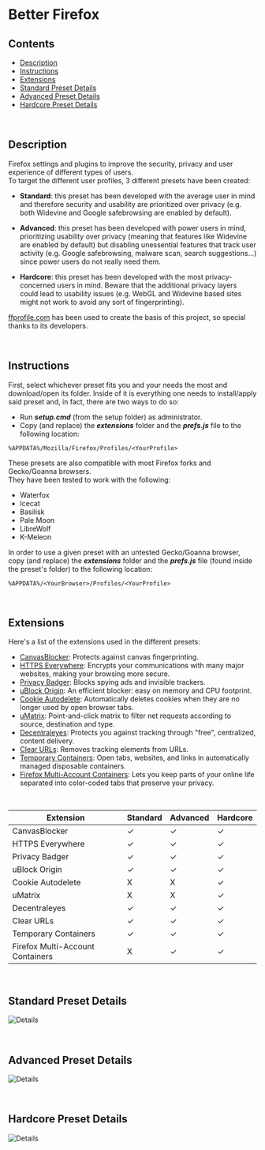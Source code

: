 # Better Firefox

## Contents
 - [Description](#description)
 - [Instructions](#instructions)
 - [Extensions](#Extensions)
 - [Standard Preset Details](#standard-preset-details)
 - [Advanced Preset Details](#advanced-preset-details)
 - [Hardcore Preset Details](#hardcore-preset-details)

<br>

## Description

Firefox settings and plugins to improve the security, privacy and user experience of different types of users.  
To target the different user profiles, 3 different presets have been created:
* **Standard**: this preset has been developed with the average user in mind and therefore security and usability are prioritized over privacy (e.g. both Widevine and Google safebrowsing are enabled by default).

* **Advanced**: this preset has been developed with power users in mind, prioritizing usability over privacy (meaning that features like Widevine are enabled by default) but disabling unessential features that track user activity (e.g. Google safebrowsing, malware scan, search suggestions...) since power users do not really need them.

* **Hardcore**: this preset has been developed with the most privacy-concerned users in mind. Beware that the additional privacy layers could lead to usability issues (e.g. WebGL and Widevine based sites might not work to avoid any sort of fingerprinting).

[ffprofile.com](https://ffprofile.com/) has been used to create the basis of this project, so special thanks to its developers.

<br>

## Instructions

First, select whichever preset fits you and your needs the most and download/open its folder. Inside of it is everything one needs to install/apply said preset and, in fact, there are two ways to do so:
* Run **_setup.cmd_** (from the setup folder) as administrator.
* Copy (and replace) the **_extensions_** folder and the **_prefs.js_** file to the following location:
```
%APPDATA%/Mozilla/Firefox/Profiles/<YourProfile>
```

These presets are also compatible with most Firefox forks and Gecko/Goanna browsers.  
They have been tested to work with the following:
* Waterfox
* Icecat
* Basilisk
* Pale Moon
* LibreWolf
* K-Meleon

In order to use a given preset with an untested Gecko/Goanna browser, copy (and replace) the **_extensions_** folder and the **_prefs.js_** file (found inside the preset's folder) to the following location:
```
%APPDATA%/<YourBrowser>/Profiles/<YourProfile>
```

<br>

## Extensions

Here's a list of the extensions used in the different presets:

* [CanvasBlocker](https://addons.mozilla.org/en-US/firefox/addon/canvasblocker/): Protects against canvas fingerprinting.
* [HTTPS Everywhere](https://www.eff.org/https-everywhere): Encrypts your communications with many major websites, making your browsing more secure.
* [Privacy Badger](https://www.eff.org/privacybadger): Blocks spying ads and invisible trackers.
* [uBlock Origin](https://github.com/gorhill/uBlock): An efficient blocker: easy on memory and CPU footprint.
* [Cookie Autodelete](https://github.com/Cookie-AutoDelete/Cookie-AutoDelete): Automatically deletes cookies when they are no longer used by open browser tabs.
* [uMatrix](https://github.com/gorhill/uMatrix): Point-and-click matrix to filter net requests according to source, destination and type.
* [Decentraleyes](https://decentraleyes.org/): Protects you against tracking through "free", centralized, content delivery.
* [Clear URLs](https://addons.mozilla.org/en-US/firefox/addon/clearurls/): Removes tracking elements from URLs.
* [Temporary Containers](https://addons.mozilla.org/en-US/firefox/addon/temporary-containers/): Open tabs, websites, and links in automatically managed disposable containers.
* [Firefox Multi-Account Containers](https://addons.mozilla.org/en-US/firefox/addon/multi-account-containers/): Lets you keep parts of your online life separated into color-coded tabs that preserve your privacy.

<br>

| Extension | Standard | Advanced | Hardcore |
| --- | --- | --- | --- |
| CanvasBlocker | ✓ | ✓ | ✓ |
| HTTPS Everywhere | ✓ | ✓ | ✓ |
| Privacy Badger | ✓ | ✓ | ✓ |
| uBlock Origin | ✓ | ✓ | ✓ |
| Cookie Autodelete | X | X | ✓ |
| uMatrix | X | X | ✓ |
| Decentraleyes | ✓ | ✓ | ✓ |
| Clear URLs | ✓ | ✓ | ✓ |
| Temporary Containers | ✓ | ✓ | ✓ |
| Firefox Multi-Account Containers | X | ✓ | ✓ |


<br>

## Standard Preset Details

![Details](Standard/Details.jpg)

<br>

## Advanced Preset Details

![Details](Advanced/Details.jpg)

<br>

## Hardcore Preset Details

![Details](Hardcore/Details.jpg)